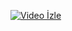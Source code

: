 [![Video İzle](https://img.youtube.com/vi/VIDEO_ID/hqdefault.jpg)](https://github.com/user-attachments/assets/a4bd91fa-a7d0-448b-ae07-d3ee3701776f)
